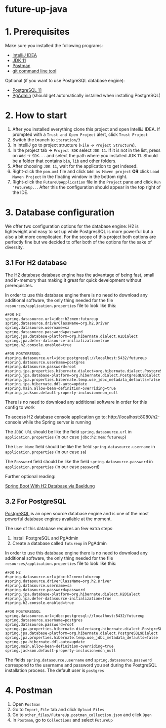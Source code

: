 # future-up-java

# 1. Prerequisites
Make sure you installed the following programs:

- [IntelliJ IDEA](https://www.jetbrains.com/idea/download/)
- [JDK 11 ](https://adoptium.net/?variant=openjdk11&jvmVariant=hotspot)
- [Postman](https://www.postman.com/downloads/)
- [git command line tool](https://help.github.com/articles/set-up-git)

Optional (if you want to use PostgreSQL database engine):
- [PostgreSQL 11](https://www.postgresql.org/download/) 
- [PgAdmin](https://www.pgadmin.org/) (should get automatically installed when installing PostgreSQL)

# 2. How to start

1. After you installed everything clone this project and open IntelliJ IDEA. If prompted with a `Trust and Open Project` alert, click `Trust Project`
2. Switch the branch to `iteration/3`
3. In IntelliJ go to project structure (`File` -> `Project Structure`).
4. In the project tab -> `Project SDK` select `JDK 11`. If it is not in the list, press on `Add` -> `SDK...` and select the path where you installed JDK 11. Should be a folder that contains `bin`, `lib` and other folders.
5. After choosing `JDK 11`, wait for the application to get indexed.
6. Right-click the `pom.xml` file and click `Add as Maven project` **OR** click `Load Maven Project` in the floating window in the bottom right.
7. Right-click the `FutureUpApplication` file in the `Project` pane and click `Run 'FutureUp..`. After this the configuration should appear in the top right of the IDE.


# 3. Database configuration

We offer two configuration options for the database engine: H2 is lightweight and easy to set up while PostgresSQL is more powerful but a also a bit more complicated. For the scope of this project both options are perfectly fine but we decided to offer both of the options for the sake of diversity.

## 3.1 For H2 database

The [H2 database](https://www.h2database.com/html/main.html) database engine has the advantage of being fast, small and in-memory thus making it great for quick development without prerequisites.

In order to use this database engine there is no need to download any additional software, the only thing needed for the file `resources/application.properties` file to look like this:

    #FOR H2
    spring.datasource.url=jdbc:h2:mem:futureup
    spring.datasource.driverClassName=org.h2.Driver
    spring.datasource.username=sa
    spring.datasource.password=password
    spring.jpa.database-platform=org.hibernate.dialect.H2Dialect
    spring.jpa.defer-datasource-initialization=true
    spring.h2.console.enabled=true
    
    #FOR POSTGRESSQL
    #spring.datasource.url=jdbc:postgresql://localhost:5432/futureup
    #spring.datasource.username=postgres
    #spring.datasource.password=root
    #spring.jpa.properties.hibernate.dialect=org.hibernate.dialect.PostgreSQLDialect
    #spring.jpa.database-platform=org.hibernate.dialect.PostgreSQL9Dialect
    #spring.jpa.properties.hibernate.temp.use_jdbc_metadata_defaults=false
    #spring.jpa.hibernate.ddl-auto=update
    #spring.main.allow-bean-definition-overriding=true
    #spring.jackson.default-property-inclusion=non_null


There is no need to download any additional software in order for this config to work

To access H2 database console application go to: http://localhost:8080/h2-console while the Spring server is running

The `JDBC URL` should be like the field `spring.datasource.url` in `application.properties` (in our case `jdbc:h2:mem:futureup`)

The `User Name` field should be like the field `spring.datasource.username` in `application.properties` (in our case `sa`)

The `Password` field should be like the field `spring.datasource.password` in `application.properties` (in our case `password`)

Further optional reading:

[Spring Boot With H2 Database via Baeldung](https://www.baeldung.com/spring-boot-h2-database)

## 3.2 For PostgreSQL

[PostgreSQL](https://www.postgresql.org/) is an open source database engine and is one of the most powerful database engines available at the moment.

The use of this database requires an few extra steps:
1. Install PostgreSQL and PgAdmin
2. Create a database called `futureup` in PgAdmin

In order to use this database engine there is no need to download any additional software, the only thing needed for the file `resources/application.properties` file to look like this:

    #FOR H2
    #spring.datasource.url=jdbc:h2:mem:futureup
    #spring.datasource.driverClassName=org.h2.Driver
    #spring.datasource.username=sa
    #spring.datasource.password=password
    #spring.jpa.database-platform=org.hibernate.dialect.H2Dialect
    #spring.jpa.defer-datasource-initialization=true
    #spring.h2.console.enabled=true
    
    #FOR POSTGRESSQL
    spring.datasource.url=jdbc:postgresql://localhost:5432/futureup
    spring.datasource.username=postgres
    spring.datasource.password=root
    spring.jpa.properties.hibernate.dialect=org.hibernate.dialect.PostgreSQLDialect
    spring.jpa.database-platform=org.hibernate.dialect.PostgreSQL9Dialect
    spring.jpa.properties.hibernate.temp.use_jdbc_metadata_defaults=false
    spring.jpa.hibernate.ddl-auto=update
    spring.main.allow-bean-definition-overriding=true
    spring.jackson.default-property-inclusion=non_null

The fields `spring.datasource.username` and  `spring.datasource.password` correspond to the username and password you set during the PostgreSQL installation process. The default user is `postgres`

# 4. Postman

1. Open `Postman`
2. Go to `Import`, `File` tab and click `Upload Files`
3. Go to `other_files/FutureUp.postman_collection.json` and click `Open`
4. In `Postman`, go to `Collections` and select `FutureUp`
